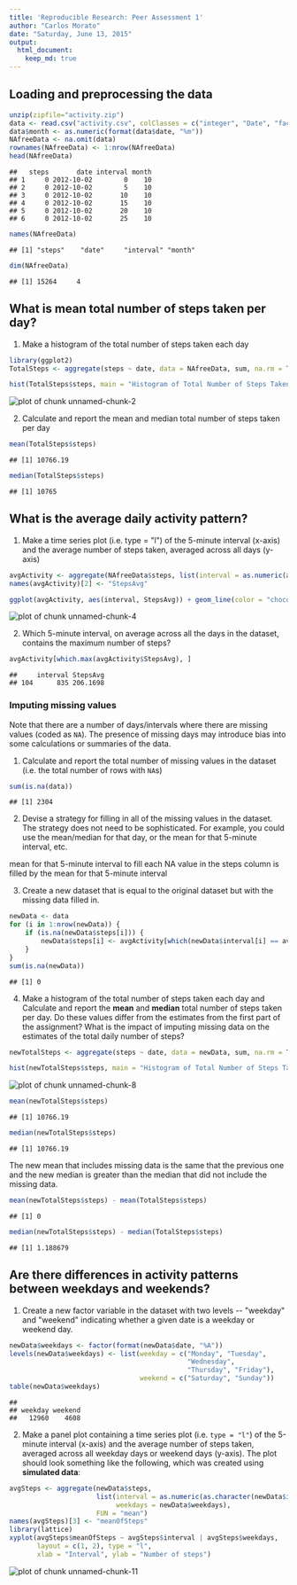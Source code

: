 ```yaml
---
title: 'Reproducible Research: Peer Assessment 1'
author: "Carlos Morato"
date: "Saturday, June 13, 2015"
output: 
  html_document:
    keep_md: true
---
```


Loading and preprocessing the data
---

```r
unzip(zipfile="activity.zip")
data <- read.csv("activity.csv", colClasses = c("integer", "Date", "factor"))
data$month <- as.numeric(format(data$date, "%m"))
NAfreeData <- na.omit(data)
rownames(NAfreeData) <- 1:nrow(NAfreeData)
head(NAfreeData)
```

```
##   steps       date interval month
## 1     0 2012-10-02        0    10
## 2     0 2012-10-02        5    10
## 3     0 2012-10-02       10    10
## 4     0 2012-10-02       15    10
## 5     0 2012-10-02       20    10
## 6     0 2012-10-02       25    10
```

```r
names(NAfreeData)
```

```
## [1] "steps"    "date"     "interval" "month"
```

```r
dim(NAfreeData)
```

```
## [1] 15264     4
```
What is mean total number of steps taken per day?
---

1. Make a histogram of the total number of steps taken each day

```r
library(ggplot2)
TotalSteps <- aggregate(steps ~ date, data = NAfreeData, sum, na.rm = TRUE)

hist(TotalSteps$steps, main = "Histogram of Total Number of Steps Taken Each Day", xlab = "Days", col = "steelblue", border ="blue", labels =TRUE)
```

![plot of chunk unnamed-chunk-2](figure/unnamed-chunk-2-1.png) 

2. Calculate and report the mean and median total number of steps taken per day

```r
mean(TotalSteps$steps)
```

```
## [1] 10766.19
```

```r
median(TotalSteps$steps)
```

```
## [1] 10765
```

What is the average daily activity pattern?
---

1. Make a time series plot (i.e. type = "l") of the 5-minute interval (x-axis) and the average number of steps taken, averaged across all days (y-axis)

```r
avgActivity <- aggregate(NAfreeData$steps, list(interval = as.numeric(as.character(NAfreeData$interval))), FUN = "mean")
names(avgActivity)[2] <- "StepsAvg"

ggplot(avgActivity, aes(interval, StepsAvg)) + geom_line(color = "chocolate1", size = 0.8) + labs(title = "Average number of steps taken", x = "5-minute intervals", y = "Average Number of Steps Taken")
```

![plot of chunk unnamed-chunk-4](figure/unnamed-chunk-4-1.png) 

2. Which 5-minute interval, on average across all the days in the dataset, contains the maximum number of steps?


```r
avgActivity[which.max(avgActivity$StepsAvg), ]
```

```
##     interval StepsAvg
## 104      835 206.1698
```

### Imputing missing values

Note that there are a number of days/intervals where there are missing
values (coded as `NA`). The presence of missing days may introduce
bias into some calculations or summaries of the data.

1. Calculate and report the total number of missing values in the dataset (i.e. the total number of rows with `NA`s)


```r
sum(is.na(data))
```

```
## [1] 2304
```

2. Devise a strategy for filling in all of the missing values in the dataset. The strategy does not need to be sophisticated. For example, you could use the mean/median for that day, or the mean for that 5-minute interval, etc.

mean for that 5-minute interval to fill 
each NA value in the steps column is filled by the mean for that 5-minute interval

3. Create a new dataset that is equal to the original dataset but with the missing data filled in.


```r
newData <- data 
for (i in 1:nrow(newData)) {
    if (is.na(newData$steps[i])) {
        newData$steps[i] <- avgActivity[which(newData$interval[i] == avgActivity$interval), ]$StepsAvg
    }
}
sum(is.na(newData))
```

```
## [1] 0
```

4. Make a histogram of the total number of steps taken each day and Calculate and report the **mean** and **median** total number of steps taken per day. Do these values differ from the estimates from the first part of the assignment? What is the impact of imputing missing data on the estimates of the total daily number of steps?


```r
newTotalSteps <- aggregate(steps ~ date, data = newData, sum, na.rm = TRUE)

hist(newTotalSteps$steps, main = "Histogram of Total Number of Steps Taken Each Day (no missing data)", xlab = "Days", col = "steelblue", border ="blue", labels =TRUE)
```

![plot of chunk unnamed-chunk-8](figure/unnamed-chunk-8-1.png) 

```r
mean(newTotalSteps$steps)
```

```
## [1] 10766.19
```

```r
median(newTotalSteps$steps)
```

```
## [1] 10766.19
```

The new mean that includes missing data is the same that the previous one and the new median is greater than the median that did not include the missing data.


```r
mean(newTotalSteps$steps) - mean(TotalSteps$steps)
```

```
## [1] 0
```

```r
median(newTotalSteps$steps) - median(TotalSteps$steps)
```

```
## [1] 1.188679
```

Are there differences in activity patterns between weekdays and weekends?
---

1. Create a new factor variable in the dataset with two levels -- "weekday" and "weekend" indicating whether a given date is a weekday or weekend day.


```r
newData$weekdays <- factor(format(newData$date, "%A"))
levels(newData$weekdays) <- list(weekday = c("Monday", "Tuesday",
                                             "Wednesday", 
                                             "Thursday", "Friday"),
                                 weekend = c("Saturday", "Sunday"))
table(newData$weekdays)
```

```
## 
## weekday weekend 
##   12960    4608
```


2. Make a panel plot containing a time series plot (i.e. `type = "l"`) of the 5-minute interval (x-axis) and the average number of steps taken, averaged across all weekday days or weekend days (y-axis). The plot should look something like the following, which was created using **simulated data**:


```r
avgSteps <- aggregate(newData$steps, 
                      list(interval = as.numeric(as.character(newData$interval)), 
                           weekdays = newData$weekdays),
                      FUN = "mean")
names(avgSteps)[3] <- "meanOfSteps"
library(lattice)
xyplot(avgSteps$meanOfSteps ~ avgSteps$interval | avgSteps$weekdays, 
       layout = c(1, 2), type = "l", 
       xlab = "Interval", ylab = "Number of steps")
```

![plot of chunk unnamed-chunk-11](figure/unnamed-chunk-11-1.png) 
